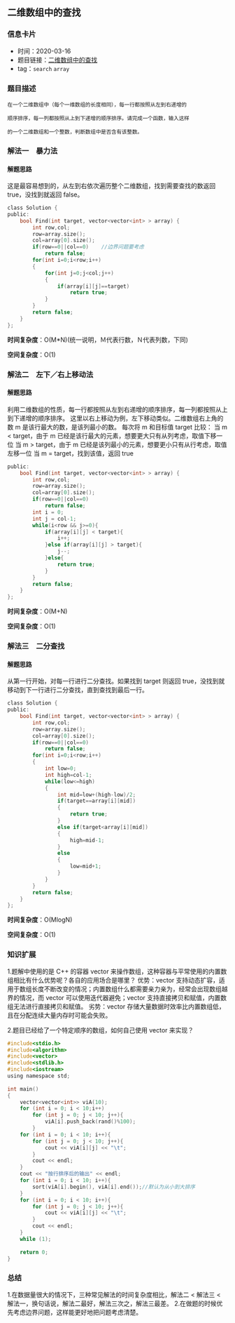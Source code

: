 ## 二维数组中的查找
### 信息卡片
- 时间：2020-03-16
- 题目链接：[二维数组中的查找](https://www.nowcoder.com/practice/abc3fe2ce8e146608e868a70efebf62e?tpId=13&tqId=11154&tPage=1&rp=1&ru=/ta/coding-interviews&qru=/ta/coding-interviews/question-ranking)
- tag：`search` `array`
### 题目描述
```
在一个二维数组中（每个一维数组的长度相同），每一行都按照从左到右递增的

顺序排序，每一列都按照从上到下递增的顺序排序。请完成一个函数，输入这样

的一个二维数组和一个整数，判断数组中是否含有该整数。
```
### 解法一　暴力法
#### 解题思路
这是最容易想到的，从左到右依次遍历整个二维数组，找到需要查找的数返回 true，没找到就返回 false。
```C
class Solution {
public:
    bool Find(int target, vector<vector<int> > array) {
        int row,col;
        row=array.size();
        col=array[0].size();
        if(row==0||col==0)    //边界问题要考虑
            return false;
        for(int i=0;i<row;i++)
        {
            for(int j=0;j<col;j++)
            {
                if(array[i][j]==target)
                    return true;
            }
        }
        return false;
    }
};
```
**时间复杂度**：O(M*N)(统一说明，Ｍ代表行数，Ｎ代表列数，下同)

**空间复杂度**：O(1)

### 解法二　左下／右上移动法
#### 解题思路
利用二维数组的性质，每一行都按照从左到右递增的顺序排序，每一列都按照从上到下递增的顺序排序。
这里以右上移动为例，左下移动类似。二维数组右上角的数 m 是该行最大的数，是该列最小的数。
每次将 m 和目标值 target 比较：
当 m < target，由于 m 已经是该行最大的元素，想要更大只有从列考虑，取值下移一位
当 m > target，由于 m 已经是该列最小的元素，想要更小只有从行考虑，取值左移一位
当 m = target，找到该值，返回 true
```C
public:
    bool Find(int target, vector<vector<int> > array) {
        int row,col;
        row=array.size();
        col=array[0].size();
        if(row==0||col==0)
            return false;
        int i = 0;
        int j = col-1;
        while(i<row && j>=0){
            if(array[i][j] < target){
                i++;
            }else if(array[i][j] > target){
                j--;
            }else{
                return true;
            }
        }
        return false;
    }
};
```
**时间复杂度**：O(M+N)

**空间复杂度**：O(1)

### 解法三　二分查找
#### 解题思路
从第一行开始，对每一行进行二分查找。如果找到 target 则返回 true，没找到就移动到下一行进行二分查找，直到查找到最后一行。
```C
class Solution {
public:
    bool Find(int target, vector<vector<int> > array) {
        int row,col;
        row=array.size();
        col=array[0].size();
        if(row==0||col==0)
            return false;
        for(int i=0;i<row;i++)
        {
            int low=0;
            int high=col-1;
            while(low<=high)
            {
                int mid=low+(high-low)/2;
                if(target==array[i][mid])
                {
                    return true;
                }
                else if(target<array[i][mid])
                {
                    high=mid-1;
                }
                else
                {
                    low=mid+1;
                }
            }
        }
        return false;
    }
};
```
**时间复杂度**：O(MlogN)

**空间复杂度**：O(1)

### 知识扩展
1.题解中使用的是 C++ 的容器 vector 来操作数组，这种容器与平常使用的内置数组相比有什么优势呢？各自的应用场合是哪里？
优势：vector 支持动态扩容，适用于数组长度不断改变的情况；内置数组什么都需要亲力亲为，经常会出现数组越界的情况，而 vector 可以使用迭代器避免；vector 支持直接拷贝和赋值，内置数组无法进行直接拷贝和赋值。
劣势：vector 存储大量数据时效率比内置数组低，且在分配连续大量内存时可能会失败。

2.题目已经给了一个特定顺序的数组，如何自己使用 vector 来实现？
```C
#include<stdio.h>
#include<algorithm>
#include<vector>
#include<stdlib.h>
#include<iostream>
using namespace std;
 
int main()
{
	vector<vector<int>> viA(10);
	for (int i = 0; i < 10;i++)
		for (int j = 0; j < 10; j++){
			viA[i].push_back(rand()%100);
		}
	for (int i = 0; i < 10; i++){
		for (int j = 0; j < 10; j++){
			cout << viA[i][j] << "\t";
		}
		cout << endl;
	}
	cout << "按行排序后的输出" << endl;
	for (int i = 0; i < 10; i++){
		sort(viA[i].begin(), viA[i].end());//默认为从小到大排序
	}
	for (int i = 0; i < 10; i++){
		for (int j = 0; j < 10; j++){
			cout << viA[i][j] << "\t";
		}
		cout << endl;
	}
	while (1);
		
	return 0;
}
```
### 总结
1.在数据量很大的情况下，三种常见解法的时间复杂度相比，解法二 < 解法三 < 解法一，换句话说，解法二最好，解法三次之，解法三最差。
2.在做题的时候优先考虑边界问题，这样能更好地把问题考虑清楚。
